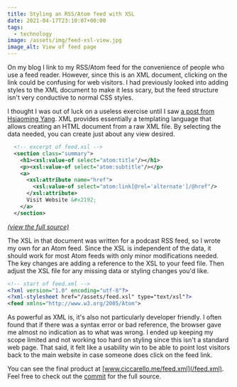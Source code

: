 ```yaml
---
title: Styling an RSS/Atom feed with XSL
date: 2021-04-17T23:10:07+00:00
tags:
  - technology
image: /assets/img/feed-xsl-view.jpg
image_alt: View of feed page
---
```


On my blog I link to my RSS/Atom feed for the convenience of people who use a feed reader. However, since this is an XML document, clicking on the link could be confusing for web visitors. I had previously looked into adding styles to the XML document to make it less scary, but the feed structure isn't very conductive to normal CSS styles.

I thought I was out of luck on a useless exercise until I saw [a post from Hsiaoming Yang](https://lepture.com/en/2019/rss-style-with-xsl). XML provides essentially a templating language that allows creating an HTML document from a raw XML file. By selecting the data needed, you can create just about any view desired.

```xml
  <!-- excerpt of feed.xsl -->
  <section class="summary">
    <h1><xsl:value-of select="atom:title"/></h1>
    <p><xsl:value-of select="atom:subtitle"/></p>
    <a>
      <xsl:attribute name="href">
        <xsl:value-of select="atom:link[@rel='alternate']/@href"/>
      </xsl:attribute>
      Visit Website &#x2192;
    </a>
  </section>
```

_[(view the full source)](https://github.com/aciccarello/ciccarello.me/commit/7f8fd2abd682c27bf6ee5f3d106f95238057b74d#diff-234a9d0bd6901845658840b4fa14d3b6defb3a887799ea1cfad49af7c70c1d05R66-R75)_

The XSL in that document was written for a podcast RSS feed, so I wrote my own for an Atom feed. Since the XSL is independent of the data, it should work for most Atom feeds with only minor modifications needed. The key changes are adding a reference to the XSL to your feed file. Then adjust the XSL file for any missing data or styling changes you'd like.

```xml
<!-- start of feed.xml -->
<?xml version="1.0" encoding="utf-8"?>
<?xml-stylesheet href="/assets/feed.xsl" type="text/xsl"?>
<feed xmlns="http://www.w3.org/2005/Atom">
```

As powerful as XML is, it's also not particularly developer friendly. I often found that if there was a syntax error or bad reference, the browser gave me almost no indication as to what was wrong. I ended up keeping my scope limited and not working too hard on styling since this isn't a standard web page. That said, it felt like a usability win to be able to point lost visitors back to the main website in case someone does click on the feed link.

You can see the final product at [www.ciccarello.me/feed.xml](/feed.xml). Feel free to check out the [commit](https://github.com/aciccarello/ciccarello.me/commit/7f8fd2abd682c27bf6ee5f3d106f95238057b74d) for the full source.
